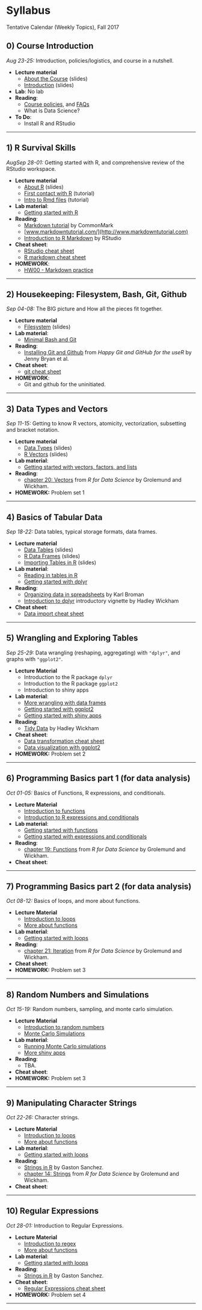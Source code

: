 # Syllabus

Tentative Calendar (Weekly Topics), Fall 2017


## 0) Course Introduction

_Aug 23-25:_ Introduction, policies/logistics, and course in a nutshell.

+ __Lecture material__
    + [About the Course](https://docs.google.com/presentation/d/1odMBh760lfSBiRhEh2cNLEq8LY8YcQTl_lLutRVbZhs/pub?start=false&loop=false&delayms=3000) (slides)
    + [Introduction](https://docs.google.com/presentation/d/1q8fIQ_xVo-S1awfh3qA6XqfZeyG4z3KvLgQj1L9ZuAY/pub?start=false&loop=false&delayms=3000) (slides)
+ __Lab__: No lab
+ __Reading__:
    + [Course policies](policies.md), and [FAQs](faqs.md)
    - What is Data Science?
+ __To Do__: 
    + Install R and RStudio


-----


## 1) R Survival Skills

_AugSep 28-01:_ Getting started with R, and comprehensive review of the RStudio workspace.

+ __Lecture material__
    + [About R](https://docs.google.com/presentation/d/1n4Wo6lhYIeUi6XPhE7BVhX6cgfcTHkr1_uap0GWmD5Q/pub?start=false&loop=false&delayms=3000) (slides)
    + [First contact with R](../tutorials/01-intro-to-R.md) (tutorial)
    + [Intro to Rmd files](../tutorials/02-intro-to-Rmd-files.md) (tutorial)
+ __Lab material__:
    + [Getting started with R](../labs/lab01-R-basics.md)
+ __Reading__:
    + [Markdown tutorial](http://commonmark.org/help/tutorial) by CommonMark
    + [www.markdowntutorial.com/](http://www.markdowntutorial.com)
    + [Introduction to R Markdown](http://rmarkdown.rstudio.com/lesson-1.html) by RStudio
+ __Cheat sheet__: 
    + [RStudio cheat sheet](../cheat-sheets/rstudio-IDE-cheatsheet.pdf)
    + [R markdown cheat sheet](../cheat-sheets/rmarkdown-cheatsheet-2.0.pdf)
+ __HOMEWORK__:
    + [HW00 - Markdown practice](../hws/00-markdown.md)


-----



## 2) Housekeeping: Filesystem, Bash, Git, Github

_Sep 04-08:_ The BIG picture and How all the pieces fit together.

+ __Lecture material__
    + [Filesystem](https://docs.google.com/presentation/d/1V-JPhr3Do3A7Jn-zgFSqD7R171W-G02uEmxWoHZI7bs/pub?start=false&loop=false&delayms=3000) (slides)
+ __Lab material__:
    + [Minimal Bash and Git](../labs/lab02-minimal-bash-git.md)
+ __Reading__:
    + [Installing Git and Github](http://happygitwithr.com/installation-pain.html) from 
    _Happy Git and GitHub for the useR_ by Jenny Bryan et al.
+ __Cheat sheet__:
    + [git cheat sheet](../cheat-sheets/git-cheatsheet.pdf)
+ __HOMEWORK__:
    + Git and github for the uninitiated.


-----



## 3) Data Types and Vectors

_Sep 11-15:_ Getting to know R vectors, atomicity, vectorization, subsetting and bracket notation.

+ __Lecture material__
    + [Data Types](https://docs.google.com/presentation/d/1TZRjIvfBfG_3vjj7bmb6B_oyR7k0lxge7V_Ih2B1mwo/edit?usp=sharing) (slides)
    + [R Vectors](https://docs.google.com/presentation/d/1dJxAJxKxzLecxQwJUxUBlJ_T243Qtvi-gyiEVO6eMvw/edit?usp=sharing) (slides)
+ __Lab material__:
    + [Getting started with vectors, factors, and lists](../labs/lab03-vector-basics.md)
+ __Reading__:
    + [chapter 20: Vectors](http://r4ds.had.co.nz/vectors.html) from _R for Data Science_ by Grolemund and Wickham.
+ __HOMEWORK:__ Problem set 1


-----



## 4) Basics of Tabular Data

_Sep 18-22:_ Data tables, typical storage formats, data frames.

+ __Lecture material__
    + [Data Tables](https://docs.google.com/presentation/d/1WQIrQxtNXhEEpI0Yd5Ch4r2zwIp3KG2O_BVY5nsdY4Q/edit?usp=sharing) (slides)
    + [R Data Frames](https://docs.google.com/presentation/d/1OsxnIgNTZG-gnD0rdTXzqf162_gNqnok_suMHG5KxpU/edit?usp=sharing) (slides)
    + [Importing Tables in R]() (slides)
+ __Lab material__:
    + [Reading in tables in R](../labs/lab04-reading-tables.md)
    + [Getting started with dplyr](../labs/lab04-dplyr-basics.md)
+ __Reading__:
    + [Organizing data in spreadsheets](http://kbroman.org/dataorg/) by Karl Broman
    + [Introduction to dplyr](https://cran.rstudio.com/web/packages/dplyr/vignettes/introduction.html) introductory vignette by Hadley Wickham
+ __Cheat sheet__:
    + [Data import cheat sheet](../cheat-sheets/data-import-cheatsheet.pdf)
 

-----



## 5) Wrangling and Exploring Tables

_Sep 25-29:_ Data wrangling (reshaping, aggregating) with `"dplyr"`, and 
graphs with `"ggplot2"`.

+ __Lecture Material__
    + Introduction to the R package `dplyr`
    + Introduction to the R package `ggplot2`
    + Introduction to shiny apps
+ __Lab material__:
    + [More wrangling with data frames](../labs/lab05-more-dplyr.md)
    + [Getting started with ggplot2](../labs/04-ggplot2-basics.md)
    + [Getting started with shiny apps](../labs/lab05-shiny-basics.md)
+ __Reading__:
    + [Tidy Data](http://vita.had.co.nz/papers/tidy-data.pdf) by Hadley Wickham
+ __Cheat sheet__:
    + [Data transformation cheat sheet](../cheat-sheets/data-transformation-cheatsheet.pdf)
    + [Data visualization with ggplot2](../cheat-sheets/ggplot2-cheatsheet-2.1.pdf)
+ __HOMEWORK:__ Problem set 2


-----



## 6) Programming Basics part 1 (for data analysis)

_Oct 01-05:_ Basics of Functions, R expressions, and conditionals.

+ __Lecture Material__
    + [Introduction to functions](../tutorials/06-intro-to-functions.md)
    + [Introduction to R expressions and conditionals](../tutorials/06-intro-to-expressions-conditionals.md)
+ __Lab material__:
    + [Getting started with functions](../labs/lab06-simple-functions.md)
    + [Getting started with expressions and conditionals](../labs/lab06-simple-conditionals.md)
+ __Reading__: 
    + [chapter 19: Functions](http://r4ds.had.co.nz/functions.html) from _R for Data Science_ by Grolemund and Wickham.
+ __Cheat sheet__: 


-----



## 7) Programming Basics part 2 (for data analysis)

_Oct 08-12:_ Basics of loops, and more about functions.

+ __Lecture Material__
    + [Introduction to loops](../tutorials/08-intro-to-loops.md)
    + [More about functions](../tutorials/09-more-functions.md)
+ __Lab material__: 
    + [Getting started with loops](../labs/lab07-simple-loops.md)
+ __Reading__:
    + [chapter 21: Iteration](http://r4ds.had.co.nz/iteration.html) from _R for Data Science_ by Grolemund and Wickham.
+ __Cheat sheet__: 
+ __HOMEWORK:__ Problem set 3


-----



## 8) Random Numbers and Simulations

_Oct 15-19:_ Random numbers, sampling, and monte carlo simulation.

+ __Lecture Material__
    + [Introduction to random numbers](../tutorials/08-intro-to-random-numbers.md)
    + [Monte Carlo Simulations](../tutorials/09-intro-to-simulations.md)
+ __Lab material__:
    + [Running Monte Carlo simulations](../labs/lab08-random-numbers.md)
    + [More shiny apps](../labs/08-shiny-simulations.md)
+ __Reading__:
    + TBA.
+ __Cheat sheet__: 
+ __HOMEWORK:__ Problem set 3


-----



## 9) Manipulating Character Strings

_Oct 22-26:_ Character strings.

+ __Lecture Material__
    + [Introduction to loops](../tutorials/08-intro-to-loops.md)
    + [More about functions](../tutorials/09-more-functions.md)
+ __Lab material__: 
    + [Getting started with loops](../labs/07-simple-loops.md)
+ __Reading__:
    + [Strings in R](gastonsanchez.com/r4strings) by Gaston Sanchez.
    + [chapter 14: Strings](http://r4ds.had.co.nz/strings.html) from _R for Data Science_ by Grolemund and Wickham.
+ __Cheat sheet__: 


-----



## 10) Regular Expressions

_Oct 28-01:_ Introduction to Regular Expressions.

+ __Lecture Material__
    + [Introduction to regex](../tutorials/08-intro-to-loops.md)
    + [More about functions](../tutorials/09-more-functions.md)
+ __Lab material__: 
    + [Getting started with loops](../labs/07-simple-loops.md)
+ __Reading__:
    + [Strings in R](gastonsanchez.com/r4strings) by Gaston Sanchez.
+ __Cheat sheet__:
    + [Regular Expressions cheat sheet](../cheat-sheets/regular-expressions-cheatsheet.pdf)
+ __HOMEWORK:__ Problem set 4


-----

